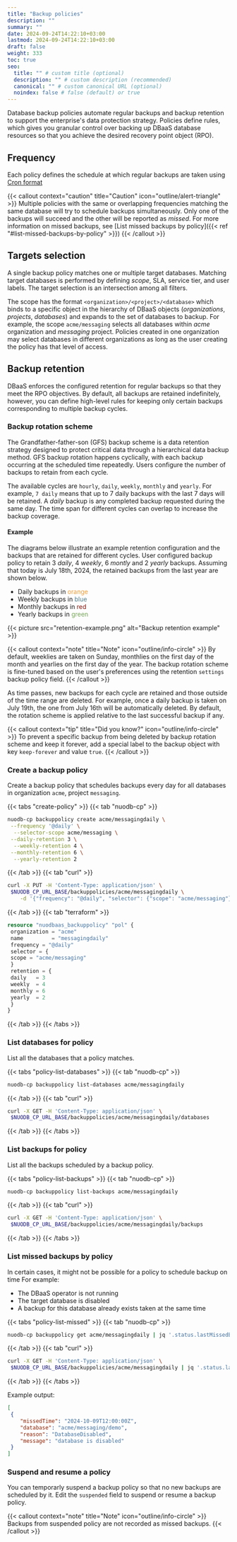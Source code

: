 ```yaml
---
title: "Backup policies"
description: ""
summary: ""
date: 2024-09-24T14:22:10+03:00
lastmod: 2024-09-24T14:22:10+03:00
draft: false
weight: 333
toc: true
seo:
  title: "" # custom title (optional)
  description: "" # custom description (recommended)
  canonical: "" # custom canonical URL (optional)
  noindex: false # false (default) or true
---
```


Database backup policies automate regular backups and backup retention to support the enterprise's data protection strategy.
Policies define rules, which gives you granular control over backing up DBaaS database resources so that you achieve the desired recovery point object (RPO).

## Frequency

Each policy defines the schedule at which regular backups are taken using [Cron format](https://crontab.guru/)

{{< callout context="caution" title="Caution" icon="outline/alert-triangle" >}}
Multiple policies with the same or overlapping frequencies matching the same database will try to schedule backups simultaneously.
Only one of the backups will succeed and the other will be reported as _missed_.
For more information on missed backups, see [List missed backups by policy]({{< ref "#list-missed-backups-by-policy" >}})
{{< /callout >}}

## Targets selection

A single backup policy matches one or multiple target databases.
Matching target databases is performed by defining _scope_, SLA, service tier, and user labels.
The target selection is an intersection among all filters.

The scope has the format `<organization>/<project>/<database>` which binds to a specific object in the hierarchy of DBaaS objects (_organizations_, _projects_, _databases_) and expands to the set of databases to backup.
For example, the scope `acme/messaging` selects all databases within _acme_ organization and _messaging_ project.
Policies created in one organization may select databases in different organizations as long as the user creating the policy has that level of access.

## Backup retention

DBaaS enforces the configured retention for regular backups so that they meet the RPO objectives.
By default, all backups are retained indefinitely, however, you can define high-level rules for keeping only certain backups corresponding to multiple backup cycles.

### Backup rotation scheme

The Grandfather-father-son (GFS) backup scheme is a data retention strategy designed to protect critical data through a hierarchical data backup method.
GFS backup rotation happens cyclically, with each backup occurring at the scheduled time repeatedly.
Users configure the number of backups to retain from each cycle.

The available cycles are `hourly`, `daily`, `weekly`, `monthly` and `yearly`.
For example, `7 daily` means that up to 7 daily backups with the last 7 days will be retained.
A _daily_ backup is any completed backup requested during the same day.
The time span for different cycles can overlap to increase the backup coverage.

#### Example

The diagrams below illustrate an example retention configuration and the backups that are retained for different cycles.
User configured backup policy to retain 3 _daily_, 4 _weekly_, 6 _montly_ and 2 _yearly_ backups.
Assuming that today is July 18th, 2024, the retained backups from the last year are shown below.

- Daily backups in <span style="color:#f19e38">orange</span>
- Weekly backups in <span style="color:#54808c">blue</span>
- Monthly backups in <span style="color:#8b1a10">red</span>
- Yearly backups in <span style="color:#78a65a">green</span>

{{< picture src="retention-example.png" alt="Backup retention example" >}}

{{< callout context="note" title="Note" icon="outline/info-circle" >}}
By default, weeklies are taken on Sunday, monthlies on the first day of the month and yearlies on the first day of the year.
The backup rotation scheme is fine-tuned based on the user's preferences using the retention `settings` backup policy field.
{{< /callout >}}

As time passes, new backups for each cycle are retained and those outside of the time range are deleted.
For example, once a daily backup is taken on July 19th, the one from July 16th will be automatically deleted.
By default, the rotation scheme is applied relative to the last successful backup if any.

{{< callout context="tip" title="Did you know?" icon="outline/info-circle" >}}
To prevent a specific backup from being deleted by backup rotation scheme and keep it forever, add a special label to the backup object with key `keep-forever` and value `true`.
{{< /callout >}}

### Create a backup policy

Create a backup policy that schedules backups every day for all databases in organization `acme`, project `messaging`.

{{< tabs "create-policy" >}}
{{< tab "nuodb-cp" >}}

```sh
nuodb-cp backuppolicy create acme/messagingdaily \
 --frequency '@daily' \
  --selector-scope acme/messaging \
 --daily-retention 3 \
  --weekly-retention 4 \
 --monthly-retention 6 \
  --yearly-retention 2
```

{{< /tab >}}
{{< tab "curl" >}}

```sh
curl -X PUT -H 'Content-Type: application/json' \
 $NUODB_CP_URL_BASE/backuppolicies/acme/messagingdaily \
    -d '{"frequency": "@daily", "selector": {"scope": "acme/messaging"}, "retention": {"daily": 3, "weekly": 4, "monthly": 6, "yearly": 2}}'
```

{{< /tab >}}
{{< tab "terraform" >}}

```terraform
resource "nuodbaas_backuppolicy" "pol" {
 organization = "acme"
 name         = "messagingdaily"
 frequency = "@daily"
 selector = {
 scope = "acme/messaging"
 }
 retention = {
 daily   = 3
 weekly  = 4
 monthly = 6
 yearly  = 2
 }
}
```

{{< /tab >}}
{{< /tabs >}}

### List databases for policy

List all the databases that a policy matches.

{{< tabs "policy-list-databases" >}}
{{< tab "nuodb-cp" >}}

```sh
nuodb-cp backuppolicy list-databases acme/messagingdaily
```

{{< /tab >}}
{{< tab "curl" >}}

```sh
curl -X GET -H 'Content-Type: application/json' \
 $NUODB_CP_URL_BASE/backuppolicies/acme/messagingdaily/databases
```

{{< /tab >}}
{{< /tabs >}}

### List backups for policy

List all the backups scheduled by a backup policy.

{{< tabs "policy-list-backups" >}}
{{< tab "nuodb-cp" >}}

```sh
nuodb-cp backuppolicy list-backups acme/messagingdaily
```

{{< /tab >}}
{{< tab "curl" >}}

```sh
curl -X GET -H 'Content-Type: application/json' \
 $NUODB_CP_URL_BASE/backuppolicies/acme/messagingdaily/backups
```

{{< /tab >}}
{{< /tabs >}}

### List missed backups by policy

In certain cases, it might not be possible for a policy to schedule backup on time
For example:
- The DBaaS operator is not running
- The target database is disabled
- A backup for this database already exists taken at the same time

{{< tabs "policy-list-missed" >}}
{{< tab "nuodb-cp" >}}

```sh
nuodb-cp backuppolicy get acme/messagingdaily | jq '.status.lastMissedBackups'
```

{{< /tab >}}
{{< tab "curl" >}}

```sh
curl -X GET -H 'Content-Type: application/json' \
 $NUODB_CP_URL_BASE/backuppolicies/acme/messagingdaily | jq '.status.lastMissedBackups'
```

{{< /tab >}}
{{< /tabs >}}

Example output:

```json
[
 {
    "missedTime": "2024-10-09T12:00:00Z",
    "database": "acme/messaging/demo",
    "reason": "DatabaseDisabled",
    "message": "database is disabled"
 }
]
```

### Suspend and resume a policy

You can temporarly suspend a backup policy so that no new backups are scheduled by it.
Edit the `suspended` field to suspend or resume a backup policy.

{{< callout context="note" title="Note" icon="outline/info-circle" >}}
Backups from suspended policy are not recorded as missed backups.
{{< /callout >}}
